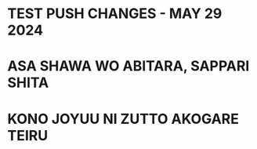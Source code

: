 # TEST PUSH CHANGES - MAY 29 2024

# ASA SHAWA WO ABITARA, SAPPARI SHITA 

# KONO JOYUU NI ZUTTO AKOGARE TEIRU